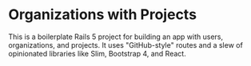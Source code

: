 # Organizations with Projects

This is a boilerplate Rails 5 project for building an app with users, organizations, and projects. It uses "GitHub-style" routes and a slew of opinionated libraries like Slim, Bootstrap 4, and React.
